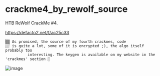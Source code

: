 # crackme4_by_rewolf_source
HTB ReWolf CrackMe #4.

https://defacto2.net/f/ac25c33

```
▒▒ As promised, the source of my fourth crackmes, code
░░ is quite a lot, some of it is encrypted ;), the algo itself probably too
          interesting. The keygen is available on my website in the 'crackmes' section ░
```

![image](https://user-images.githubusercontent.com/513842/211172253-12076a95-4a1e-40dc-9b71-7e731be61e54.png)
